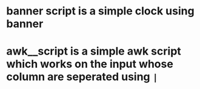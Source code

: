 # banner script is a simple clock using banner
# awk__script is a simple awk script which works on the input whose column are seperated using `|`
